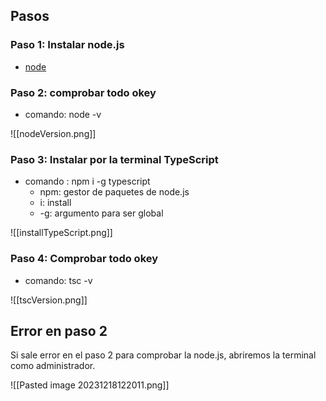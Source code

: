 ## Pasos

### Paso 1: Instalar node.js
- [node](https://nodejs.org/en)

### Paso 2: comprobar todo okey

- comando: node -v

![[nodeVersion.png]]

### Paso 3: Instalar por la terminal TypeScript

- comando : npm i -g typescript
	- npm: gestor de paquetes de node.js
	- i: install
	- -g: argumento para ser global

![[installTypeScript.png]]

### Paso 4: Comprobar todo okey

- comando: tsc -v

![[tscVersion.png]]


## Error en paso 2

Si sale error en el paso 2 para comprobar la node.js, abriremos la terminal como administrador.

![[Pasted image 20231218122011.png]]



